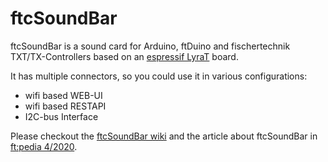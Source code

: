 # ftcSoundBar

ftcSoundBar is a sound card for Arduino, ftDuino and fischertechnik TXT/TX-Controllers based on an <a href="https://www.espressif.com/en/products/devkits/esp32-lyrat">espressif LyraT</a> board.

It has multiple connectors, so you could use it in various configurations:
- wifi based WEB-UI
- wifi based RESTAPI
- I2C-bus Interface

Please checkout the <a href="https://github.com/elektrofuzzis/ftcSoundBar/wiki/">ftcSoundBar wiki</a> and the article about ftcSoundBar in <a href="https://ftcommunity.de/ftpedia/2020/2020-4/ftpedia-2020-4.pdf#page=73">ft:pedia 4/2020</a>.
